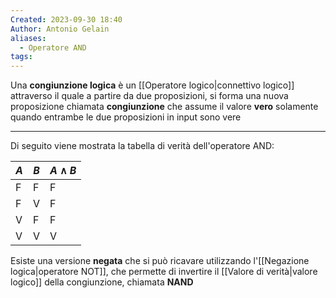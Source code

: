 ```yaml
---
Created: 2023-09-30 18:40
Author: Antonio Gelain
aliases:
  - Operatore AND
tags:
---
```


Una **congiunzione logica** è un [[Operatore logico|connettivo logico]] attraverso il quale a partire da due proposizioni, si forma una nuova proposizione chiamata **congiunzione** che assume il valore **vero** solamente quando entrambe le due proposizioni in input sono vere

---

Di seguito viene mostrata la tabella di verità dell'operatore AND:

| $A$ | $B$ | $A \land B$ |
| --- | --- | ----------- |
| F   | F   | F           |
| F   | V   | F           |
| V   | F   | F           |
| V   | V   | V           |

Esiste una versione **negata** che si può ricavare utilizzando l'[[Negazione logica|operatore NOT]], che permette di invertire il [[Valore di verità|valore logico]] della congiunzione, chiamata **NAND**